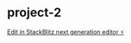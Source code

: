 # project-2

[Edit in StackBlitz next generation editor ⚡️](https://stackblitz.com/~/github.com/YogicCoder/project-2)